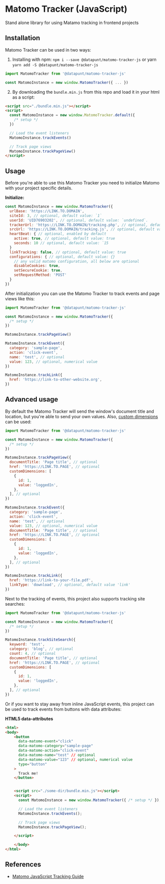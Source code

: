 # Matomo Tracker (JavaScript)

Stand alone library for using Matamo tracking in frontend projects

## Installation

Matomo Tracker can be used in two ways:

1. Installing with npm: `npm i --save @datapunt/matomo-tracker-js` or yarn `yarn add -S @datapunt/matomo-tracker-js`

```js
import MatomoTracker from '@datapunt/matomo-tracker-js'

const MatomoInstance = new window.MatomoTracker({ ... })
```

2. By downloading the `bundle.min.js` from this repo and load it in your html as a script:

```html
<script src="./bundle.min.js"></script>
<script>
  const MatomoInstance = new window.MatomoTracker.default({
    /* setup */
  })

  // Load the event listeners
  MatomoInstance.trackEvents()

  // Track page views
  MatomoInstance.trackPageView()
</script>
```

## Usage

Before you're able to use this Matomo Tracker you need to initialize Matomo with your project specific details.

**Initialize:**

```js
const MatomoInstance = new window.MatomoTracker({
  urlBase: 'https://LINK.TO.DOMAIN',
  siteId: 3, // optional, default value: `1`
  userId: 'UID76903202', // optional, default value: `undefined`.
  trackerUrl: 'https://LINK.TO.DOMAIN/tracking.php', // optional, default value: `${urlBase}matomo.php`
  srcUrl: 'https://LINK.TO.DOMAIN/tracking.js', // optional, default value: `${urlBase}matomo.js`
  heartBeat: { // optional, enabled by default
    active: true, // optional, default value: true
    seconds: 10 // optional, default value: `15
  }
  linkTracking: false, // optional, default value: true
  configurations: { // optional, default value: {}
    // any valid matomo configuration, all below are optional
    disableCookies: true,
    setSecureCookie: true,
    setRequestMethod: 'POST'
  }
})
```

After initialization you can use the Matomo Tracker to track events and page views like this:

```js
import MatomoTracker from '@datapunt/matomo-tracker-js'

const MatomoInstance = new window.MatomoTracker({
  /* setup */
})

MatomoInstance.trackPageView()

MatomoInstance.trackEvent({
  category: 'sample-page',
  action: 'click-event',
  name: 'test', // optional
  value: 123, // optional, numerical value
})

MatomoInstance.trackLink({
  href: 'https://link-to-other-website.org',
})
```

## Advanced usage

By default the Matomo Tracker will send the window's document title and location, but you're able to send your own values. Also, [custom dimensions](https://matomo.org/docs/custom-dimensions/) can be used:

```js
import MatomoTracker from '@datapunt/matomo-tracker-js'

const MatomoInstance = new window.MatomoTracker({
  /* setup */
})

MatomoInstance.trackPageView({
  documentTitle: 'Page title', // optional
  href: 'https://LINK.TO.PAGE', // optional
  customDimensions: [
    {
      id: 1,
      value: 'loggedIn',
    },
  ], // optional
})

MatomoInstance.trackEvent({
  category: 'sample-page',
  action: 'click-event',
  name: 'test', // optional
  value: 123, // optional, numerical value
  documentTitle: 'Page title', // optional
  href: 'https://LINK.TO.PAGE', // optional
  customDimensions: [
    {
      id: 1,
      value: 'loggedIn',
    },
  ], // optional
})

MatomoInstance.trackLink({
  href: 'https://link-to-your-file.pdf',
  linkType: 'download', // optional, default value 'link'
})
```

Next to the tracking of events, this project also supports tracking site searches:

```js
import MatomoTracker from '@datapunt/matomo-tracker-js'

const MatomoInstance = new window.MatomoTracker({
  /* setup */
})

MatomoInstance.trackSiteSearch({
  keyword: 'test',
  category: 'blog', // optional
  count: 4, // optional
  documentTitle: 'Page title', // optional
  href: 'https://LINK.TO.PAGE', // optional
  customDimensions: [
    {
      id: 1,
      value: 'loggedIn',
    },
  ], // optional
})
```

Or if you want to stay away from inline JavaScript events, this project can be used to track events from buttons with data attributes:

**HTML5 data-attributes**

```html
<html>
<body>
    <button
      data-matomo-event="click"
      data-matomo-category="sample-page"
      data-matomo-action="click-event"
      data-matomo-name="test" // optional
      data-matomo-value="123" // optional, numerical value
      type="button"
    >
      Track me!
    </button>


    <script src="./some-dir/bundle.min.js"></script>
    <script>
      const MatomoInstance = new window.MatomoTracker({ /* setup */ });

	  // Load the event listeners
      MatomoInstance.trackEvents();

      // Track page views
      MatomoInstance.trackPageView();

    </script>

    </body>
</html>
```

## References

- [Matomo JavaScript Tracking Guide](https://developer.matomo.org/guides/tracking-javascript-guide)
